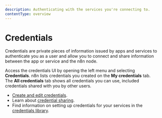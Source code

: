 ```yaml
---
description: Authenticating with the services you're connecting to.
contentType: overview
---
```


# Credentials

Credentials are private pieces of information issued by apps and services to authenticate you as a user and allow you to connect and share information between the app or service and the n8n node.

Access the credentials UI by opening the left menu and selecting **Credentials**. n8n lists credentials you created on the **My credentials** tab. The **All credentials** tab shows all credentials you can use, included credentials shared with you by other users.

* [Create and edit credentials](/credentials/add-edit-credentials/).
* Learn about [credential sharing](/credentials/credential-sharing/).
* Find information on setting up credentials for your services in the [credentials library](/integrations/builtin/credentials/).


